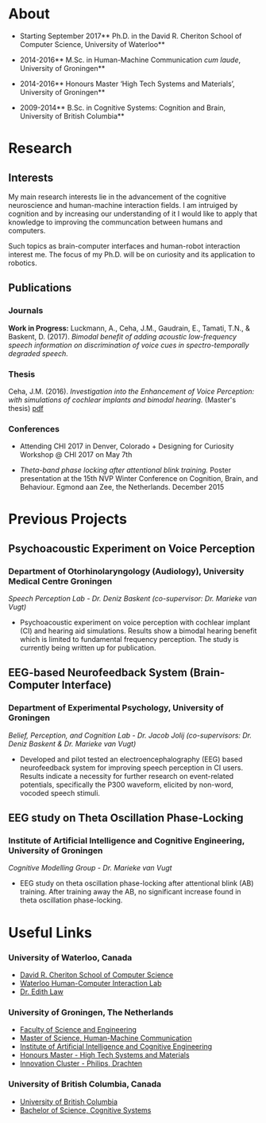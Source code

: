 # About
- Starting September 2017**  Ph.D. in the David R. Cheriton School of Computer Science, University of Waterloo**

- 2014-2016**  M.Sc. in Human-Machine Communication _cum laude_, University of Groningen** 

- 2014-2016**  Honours Master ‘High Tech Systems and Materials’, University of Groningen**

- 2009-2014**  B.Sc. in Cognitive Systems: Cognition and Brain, University of British Columbia**


# Research
## Interests
My main research interests lie in the advancement of the cognitive neuroscience and human-machine interaction fields. I am intruiged by cognition and by increasing our understanding of it I would like to apply that knowledge to improving the communcation between humans and computers.

Such topics as brain-computer interfaces and human-robot interaction interest me. The focus of my Ph.D. will be on curiosity and its application to robotics.


## Publications
### Journals
**Work in Progress:**
Luckmann, A., Ceha, J.M., Gaudrain, E., Tamati, T.N., & Baskent, D. (2017). _Bimodal benefit of adding acoustic low-frequency speech information on discrimination of voice cues in spectro-temporally degraded speech._ 

### Thesis
Ceha, J.M. (2016). _Investigation into the Enhancement of Voice Perception: with simulations of cochlear implants and bimodal hearing._ (Master's thesis) [pdf](https://jceha.github.io/NewRepo/J.M.Ceha_MasterThesis2016.pdf)

### Conferences
- Attending CHI 2017 in Denver, Colorado + Designing for Curiosity Workshop @ CHI 2017 on May 7th

- _Theta-band phase locking after attentional blink training._ Poster presentation at the 15th NVP Winter Conference on Cognition, Brain, and Behaviour. Egmond aan Zee, the Netherlands. December 2015


# Previous Projects
## Psychoacoustic Experiment on Voice Perception
### Department of Otorhinolaryngology (Audiology), University Medical Centre Groningen
_Speech Perception Lab - Dr. Deniz Baskent (co-supervisor: Dr. Marieke van Vugt)_ 
- Psychoacoustic experiment on voice perception with cochlear implant (CI) and hearing aid simulations. Results show a bimodal hearing benefit which is limited to fundamental frequency perception. The study is currently being written up for publication.

## EEG-based Neurofeedback System (Brain-Computer Interface)
### Department of Experimental Psychology, University of Groningen
_Belief, Perception, and Cognition Lab - Dr. Jacob Jolij (co-supervisors: Dr. Deniz Baskent & Dr. Marieke van Vugt)_ 
- Developed and pilot tested an electroencephalography (EEG) based neurofeedback system for improving speech perception in CI users. Results indicate a necessity for further research on event-related potentials, specifically the P300 waveform, elicited by non-word, vocoded speech stimuli.

## EEG study on Theta Oscillation Phase-Locking
### Institute of Artificial Intelligence and Cognitive Engineering, University of Groningen
_Cognitive Modelling Group - Dr. Marieke van Vugt_ 
- EEG study on theta oscillation phase-locking after attentional blink (AB) training. After training away the AB, no significant increase found in theta oscillation phase-locking.

# Useful Links
### University of Waterloo, Canada
- [David R. Cheriton School of Computer Science](https://cs.uwaterloo.ca/)
- [Waterloo Human-Computer Interaction Lab](http://hci.uwaterloo.ca/)
- [Dr. Edith Law](http://edithlaw.ca/)

### University of Groningen, The Netherlands
- [Faculty of Science and Engineering](http://www.rug.nl/fse/)
- [Master of Science, Human-Machine Communication](http://www.rug.nl/masters/human-machine-communication/)
- [Institute of Artificial Intelligence and Cognitive Engineering](http://www.rug.nl/research/alice/)
- [Honours Master - High Tech Systems and Materials](http://www.rug.nl/education/honours-college/htsm-masterprogramme/)
- [Innovation Cluster - Philips, Drachten](https://en.icdrachten.nl/companies/philips)

### University of British Columbia, Canada
- [University of British Columbia](https://www.ubc.ca/)
- [Bachelor of Science, Cognitive Systems](http://cogsys.ubc.ca/)
